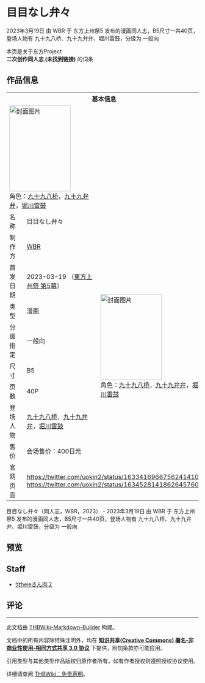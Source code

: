# 目目なし弁々

<!-- source html: G:\repos\THBWiki-Markdown-Builder\THBWikiMarkdown\Temp\main\0\0c\ns0%3A%E7%9B%AE%E7%9B%AE%E3%81%AA%E3%81%97%E5%BC%81%E3%80%85.html -->

2023年3月19日 由 WBR 于 东方上州祭5 发布的漫画同人志，B5尺寸一共40页，登场人物有 九十九八桥、九十九弁弁、堀川雷鼓，分级为 一般向

本页是关于东方Project  
 **二次创作同人志 (未找到链接)** 的词条

## 作品信息

<table><tbody><tr><th colspan="3">基本信息</th></tr><tr><td class="cover-artwork-mobile" colspan="2"><a href="./文件-目目なし弁々封面.jpg.md" class="image" title="封面图片"><img alt="封面图片" src="https://upload.thwiki.cc/thumb/a/a4/%E7%9B%AE%E7%9B%AE%E3%81%AA%E3%81%97%E5%BC%81%E3%80%85%E5%B0%81%E9%9D%A2.jpg/160px-%E7%9B%AE%E7%9B%AE%E3%81%AA%E3%81%97%E5%BC%81%E3%80%85%E5%B0%81%E9%9D%A2.jpg" decoding="async" loading="lazy" width="160" height="224" srcset="https://upload.thwiki.cc/thumb/a/a4/%E7%9B%AE%E7%9B%AE%E3%81%AA%E3%81%97%E5%BC%81%E3%80%85%E5%B0%81%E9%9D%A2.jpg/240px-%E7%9B%AE%E7%9B%AE%E3%81%AA%E3%81%97%E5%BC%81%E3%80%85%E5%B0%81%E9%9D%A2.jpg 1.5x, https://upload.thwiki.cc/thumb/a/a4/%E7%9B%AE%E7%9B%AE%E3%81%AA%E3%81%97%E5%BC%81%E3%80%85%E5%B0%81%E9%9D%A2.jpg/320px-%E7%9B%AE%E7%9B%AE%E3%81%AA%E3%81%97%E5%BC%81%E3%80%85%E5%B0%81%E9%9D%A2.jpg 2x" data-file-width="1000" data-file-height="1399"></a><div class="cover-char">角色：<a href="./九十九八桥.md" title="九十九八桥">九十九八桥</a>，<a href="./九十九弁弁.md" title="九十九弁弁">九十九弁弁</a>，<a href="./堀川雷鼓.md" title="堀川雷鼓">堀川雷鼓</a></div></td>
</tr><tr><td class="label">名称</td><td colspan="2"> 目目なし弁々 </td></tr><tr><td class="label">制作方</td><td><a href="./WBR.md" title="WBR">WBR</a></td><td class="cover-artwork" rowspan="8" style="min-width:224px;"><a href="./文件-目目なし弁々封面.jpg.md" class="image" title="封面图片"><img alt="封面图片" src="https://upload.thwiki.cc/thumb/a/a4/%E7%9B%AE%E7%9B%AE%E3%81%AA%E3%81%97%E5%BC%81%E3%80%85%E5%B0%81%E9%9D%A2.jpg/160px-%E7%9B%AE%E7%9B%AE%E3%81%AA%E3%81%97%E5%BC%81%E3%80%85%E5%B0%81%E9%9D%A2.jpg" decoding="async" loading="lazy" width="160" height="224" srcset="https://upload.thwiki.cc/thumb/a/a4/%E7%9B%AE%E7%9B%AE%E3%81%AA%E3%81%97%E5%BC%81%E3%80%85%E5%B0%81%E9%9D%A2.jpg/240px-%E7%9B%AE%E7%9B%AE%E3%81%AA%E3%81%97%E5%BC%81%E3%80%85%E5%B0%81%E9%9D%A2.jpg 1.5x, https://upload.thwiki.cc/thumb/a/a4/%E7%9B%AE%E7%9B%AE%E3%81%AA%E3%81%97%E5%BC%81%E3%80%85%E5%B0%81%E9%9D%A2.jpg/320px-%E7%9B%AE%E7%9B%AE%E3%81%AA%E3%81%97%E5%BC%81%E3%80%85%E5%B0%81%E9%9D%A2.jpg 2x" data-file-width="1000" data-file-height="1399"></a><div class="cover-char">角色：<a href="./九十九八桥.md" title="九十九八桥">九十九八桥</a>，<a href="./九十九弁弁.md" title="九十九弁弁">九十九弁弁</a>，<a href="./堀川雷鼓.md" title="堀川雷鼓">堀川雷鼓</a></div></td>
</tr><tr><td class="label">首发日期</td><td>2023-03-19&#160;（<a href="/展会作品列表?e=%E4%B8%9C%E6%96%B9%E4%B8%8A%E5%B7%9E%E7%A5%AD%235">東方上州祭 第5幕</a>）</td></tr><tr><td class="label">类型</td><td>漫画</td></tr><tr><td class="label">分级指定</td><td>一般向</td></tr><tr><td class="label">尺寸</td><td>B5</td></tr><tr><td class="label">页数</td><td>40P</td></tr><tr><td class="label">登场人物</td><td><a href="./九十九八桥.md" title="九十九八桥">九十九八桥</a>，<a href="./九十九弁弁.md" title="九十九弁弁">九十九弁弁</a>，<a href="./堀川雷鼓.md" title="堀川雷鼓">堀川雷鼓</a></td></tr><tr><td class="label">售价</td><td>会场售价：400日元</td></tr>
<tr><td class="label">官网页面</td><td colspan="2"><a rel="nofollow" class="external free" href="https://twitter.com/uokin2/status/1633416966756241410">https://twitter.com/uokin2/status/1633416966756241410</a><br><a rel="nofollow" class="external free" href="https://twitter.com/uokin2/status/1634528141862645760">https://twitter.com/uokin2/status/1634528141862645760</a></td></tr></tbody></table>

目目なし弁々（同人志，WBR，2023） - 2023年3月19日 由 WBR 于 东方上州祭5 发布的漫画同人志，B5尺寸一共40页，登场人物有 九十九八桥、九十九弁弁、堀川雷鼓，分级为 一般向

## 预览

## Staff
- [ｳｵheieきん肉２](./ｳｵheieきん肉２.md)


## 评论




---

此文档由 [THBWiki-Markdown-Builder](https://github.com/Delsin-Yu/THBWiki-Markdown-Builder) 构建。

文档中的所有内容除特殊注明外，均在 [**知识共享(Creative Commons) 署名-非商业性使用-相同方式共享 3.0 协议**](https://creativecommons.org/licenses/by-sa/3.0/deed.zh-hans) 下提供，附加条款亦可能应用。

引用类型与其他类型作品版权归原作者所有，如有作者授权则遵照授权协议使用。

详细请查阅 [THBWiki：免责声明](https://thbwiki.cc/THBWiki:%E5%85%8D%E8%B4%A3%E5%A3%B0%E6%98%8E)。


